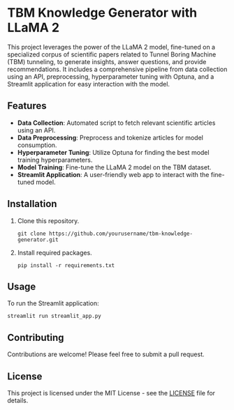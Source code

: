# TBM Knowledge Generator with LLaMA 2

This project leverages the power of the LLaMA 2 model, fine-tuned on a specialized corpus of scientific papers related to Tunnel Boring Machine (TBM) tunneling, to generate insights, answer questions, and provide recommendations. It includes a comprehensive pipeline from data collection using an API, preprocessing, hyperparameter tuning with Optuna, and a Streamlit application for easy interaction with the model.

## Features

- **Data Collection**: Automated script to fetch relevant scientific articles using an API.
- **Data Preprocessing**: Preprocess and tokenize articles for model consumption.
- **Hyperparameter Tuning**: Utilize Optuna for finding the best model training hyperparameters.
- **Model Training**: Fine-tune the LLaMA 2 model on the TBM dataset.
- **Streamlit Application**: A user-friendly web app to interact with the fine-tuned model.

## Installation

1. Clone this repository.
   ```
   git clone https://github.com/yourusername/tbm-knowledge-generator.git
   ```
2. Install required packages.
   ```
   pip install -r requirements.txt
   ```

## Usage

To run the Streamlit application:
```
streamlit run streamlit_app.py
```

## Contributing

Contributions are welcome! Please feel free to submit a pull request.

## License

This project is licensed under the MIT License - see the [LICENSE](LICENSE) file for details.
